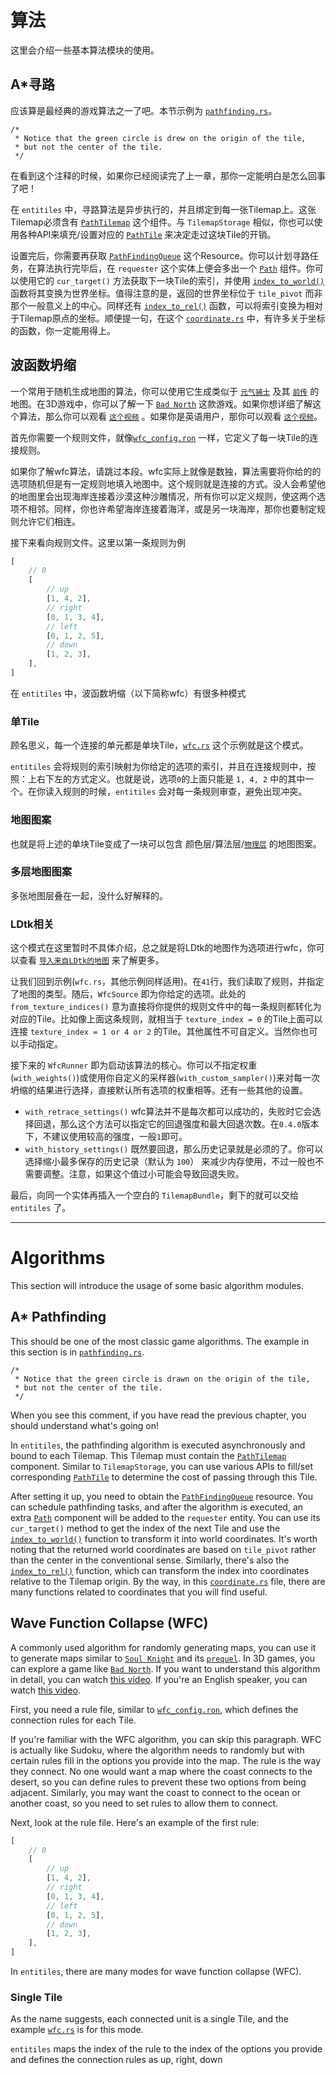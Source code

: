 # 算法

这里会介绍一些基本算法模块的使用。

## A*寻路

应该算是最经典的游戏算法之一了吧。本节示例为 [`pathfinding.rs`](https://github.com/443eb9/bevy_entitiles/blob/0.4.0/examples/pathfinding.rs)。

```text
/*
 * Notice that the green circle is drew on the origin of the tile,
 * but not the center of the tile.
 */
```

在看到这个注释的时候，如果你已经阅读完了上一章，那你一定能明白是怎么回事了吧！

在 `entitiles` 中，寻路算法是异步执行的，并且绑定到每一张Tilemap上。这张Tilemap必须含有 [`PathTilemap`](https://github.com/443eb9/bevy_entitiles/blob/0.4.0/src/tilemap/algorithm/path.rs#L21) 这个组件。与 `TilemapStorage` 相似，你也可以使用各种API来填充/设置对应的 [`PathTile`](https://github.com/443eb9/bevy_entitiles/blob/0.4.0/src/tilemap/algorithm/path.rs#L13) 来决定走过这块Tile的开销。

设置完后，你需要再获取 [`PathFindingQueue`](https://github.com/443eb9/bevy_entitiles/blob/0.4.0/examples/pathfinding.rs#L99C29-L99C45) 这个Resource。你可以计划寻路任务，在算法执行完毕后，在 `requester` 这个实体上便会多出一个 [`Path`](https://github.com/443eb9/bevy_entitiles/blob/0.4.0/src/algorithm/pathfinding.rs#L69) 组件。你可以使用它的 `cur_target()` 方法获取下一块Tile的索引，并使用 [`index_to_world()`](https://github.com/443eb9/bevy_entitiles/blob/0.4.0/src/tilemap/coordinates.rs#L6) 函数将其变换为世界坐标。值得注意的是，返回的世界坐标位于 `tile_pivot` 而非那个一般意义上的中心。同样还有 [`index_to_rel()`](https://github.com/443eb9/bevy_entitiles/blob/0.4.0/src/tilemap/coordinates.rs#L33) 函数，可以将索引变换为相对于Tilemap原点的坐标。顺便提一句，在这个 [`coordinate.rs`](https://github.com/443eb9/bevy_entitiles/blob/0.4.0/src/tilemap/coordinates.rs) 中，有许多关于坐标的函数，你一定能用得上。

## 波函数坍缩

一个常用于随机生成地图的算法，你可以使用它生成类似于 [`元气骑士`](https://www.taptap.cn/app/34751) 及其 [`前传`](https://www.taptap.cn/app/220156) 的地图。在3D游戏中，你可以了解一下 [`Bad North`](https://www.badnorth.com/) 这款游戏。如果你想详细了解这个算法，那么你可以观看 [`这个视频`](https://www.bilibili.com/video/BV19z4y127BJ) 。如果你是英语用户，那你可以观看 [`这个视频`](https://www.youtube.com/watch?v=2SuvO4Gi7uY)。

首先你需要一个规则文件，就像[`wfc_config.ron`](https://github.com/443eb9/bevy_entitiles/blob/0.4.0/examples/wfc_config.ron) 一样，它定义了每一块Tile的连接规则。

如果你了解wfc算法，请跳过本段。wfc实际上就像是数独，算法需要将你给的的选项随机但是有一定规则地填入地图中。这个规则就是连接的方式。没人会希望他的地图里会出现海岸连接着沙漠这种沙雕情况，所有你可以定义规则，使这两个选项不相邻。同样，你也许希望海岸连接着海洋，或是另一块海岸，那你也要制定规则允许它们相连。

接下来看向规则文件。这里以第一条规则为例

```rust
[
    // 0
    [
        // up
        [1, 4, 2],
        // right
        [0, 1, 3, 4],
        // left
        [0, 1, 2, 5],
        // down
        [1, 2, 3],
    ],
]
```

在 `entitiles` 中，波函数坍缩（以下简称wfc）有很多种模式

### 单Tile

顾名思义，每一个连接的单元都是单块Tile，[`wfc.rs`](https://github.com/443eb9/bevy_entitiles/blob/0.4.0/examples/wfc.rs) 这个示例就是这个模式。

`entitiles` 会将规则的索引映射为你给定的选项的索引，并且在连接规则中，按照：上右下左的方式定义。也就是说，选项`0`的上面只能是 `1, 4, 2` 中的其中一个。在你读入规则的时候，`entitiles` 会对每一条规则审查，避免出现冲突。

### 地图图案

也就是将上述的单块Tile变成了一块可以包含 颜色层/算法层/[`物理层`](./chapter04_physics.md) 的地图图案。

### 多层地图图案

多张地图层叠在一起，没什么好解释的。

### LDtk相关

这个模式在这里暂时不具体介绍，总之就是将LDtk的地图作为选项进行wfc，你可以查看 [`导入来自LDtk的地图`](./chapter06_ldtk_import.md) 来了解更多。

让我们回到示例(`wfc.rs`，其他示例同样适用)。在`41`行，我们读取了规则，并指定了地图的类型。随后，`WfcSource` 即为你给定的选项。此处的`from_texture_indices()` 意为直接将你提供的规则文件中的每一条规则都转化为对应的Tile。比如像上面这条规则，就相当于 `texture_index = 0` 的Tile上面可以连接 `texture_index = 1 or 4 or 2` 的Tile。其他属性不可自定义。当然你也可以手动指定。

接下来的 `WfcRunner` 即为启动该算法的核心。你可以不指定权重(`with_weights()`)或使用你自定义的采样器(`with_custom_sampler()`)来对每一次坍缩的结果进行选择，直接默认所有选项的权重相等。还有一些其他的设置。

- `with_retrace_settings()` wfc算法并不是每次都可以成功的，失败时它会选择回退，那么这个方法可以指定它的回退强度和最大回退次数。在`0.4.0`版本下，不建议使用较高的强度，一般`1`即可。
- `with_history_settings()` 既然要回退，那么历史记录就是必须的了。你可以选择缩小最多保存的历史记录（默认为 `100`） 来减少内存使用，不过一般也不需要调整。注意，如果这个值过小可能会导致回退失败。

最后，向同一个实体再插入一个空白的 `TilemapBundle`，剩下的就可以交给 `entitiles` 了。

<hr>

# Algorithms

This section will introduce the usage of some basic algorithm modules.

## A* Pathfinding

This should be one of the most classic game algorithms. The example in this section is in [`pathfinding.rs`](https://github.com/443eb9/bevy_entitiles/blob/0.4.0/examples/pathfinding.rs).

```text
/*
 * Notice that the green circle is drawn on the origin of the tile,
 * but not the center of the tile.
 */
```

When you see this comment, if you have read the previous chapter, you should understand what's going on!

In `entitiles`, the pathfinding algorithm is executed asynchronously and bound to each Tilemap. This Tilemap must contain the [`PathTilemap`](https://github.com/443eb9/bevy_entitiles/blob/0.4.0/src/tilemap/algorithm/path.rs#L21) component. Similar to `TilemapStorage`, you can use various APIs to fill/set corresponding [`PathTile`](https://github.com/443eb9/bevy_entitiles/blob/0.4.0/src/tilemap/algorithm/path.rs#L13) to determine the cost of passing through this Tile.

After setting it up, you need to obtain the [`PathFindingQueue`](https://github.com/443eb9/bevy_entitiles/blob/0.4.0/examples/pathfinding.rs#L99C29-L99C45) resource. You can schedule pathfinding tasks, and after the algorithm is executed, an extra [`Path`](https://github.com/443eb9/bevy_entitiles/blob/0.4.0/src/algorithm/pathfinding.rs#L69) component will be added to the `requester` entity. You can use its `cur_target()` method to get the index of the next Tile and use the [`index_to_world()`](https://github.com/443eb9/bevy_entitiles/blob/0.4.0/src/tilemap/coordinates.rs#L6) function to transform it into world coordinates. It's worth noting that the returned world coordinates are based on `tile_pivot` rather than the center in the conventional sense. Similarly, there's also the [`index_to_rel()`](https://github.com/443eb9/bevy_entitiles/blob/0.4.0/src/tilemap/coordinates.rs#L33) function, which can transform the index into coordinates relative to the Tilemap origin. By the way, in this [`coordinate.rs`](https://github.com/443eb9/bevy_entitiles/blob/0.4.0/src/tilemap/coordinates.rs) file, there are many functions related to coordinates that you will find useful.

## Wave Function Collapse (WFC)

A commonly used algorithm for randomly generating maps, you can use it to generate maps similar to [`Soul Knight`](https://www.taptap.cn/app/34751) and its [`prequel`](https://www.taptap.cn/app/220156). In 3D games, you can explore a game like [`Bad North`](https://www.badnorth.com/). If you want to understand this algorithm in detail, you can watch [this video](https://www.bilibili.com/video/BV19z4y127BJ). If you're an English speaker, you can watch [this video](https://www.youtube.com/watch?v=2SuvO4Gi7uY).

First, you need a rule file, similar to [`wfc_config.ron`](https://github.com/443eb9/bevy_entitiles/blob/0.4.0/examples/wfc_config.ron), which defines the connection rules for each Tile.

If you're familiar with the WFC algorithm, you can skip this paragraph. WFC is actually like Sudoku, where the algorithm needs to randomly but with certain rules fill in the options you provide into the map. The rule is the way they connect. No one would want a map where the coast connects to the desert, so you can define rules to prevent these two options from being adjacent. Similarly, you may want the coast to connect to the ocean or another coast, so you need to set rules to allow them to connect.

Next, look at the rule file. Here's an example of the first rule:

```rust
[
    // 0
    [
        // up
        [1, 4, 2],
        // right
        [0, 1, 3, 4],
        // left
        [0, 1, 2, 5],
        // down
        [1, 2, 3],
    ],
]
```

In `entitiles`, there are many modes for wave function collapse (WFC).

### Single Tile

As the name suggests, each connected unit is a single Tile, and the example [`wfc.rs`](https://github.com/443eb9/bevy_entitiles/blob/0.4.0/examples/wfc.rs) is for this mode.

`entitiles` maps the index of the rule to the index of the options you provide and defines the connection rules as up, right, down
